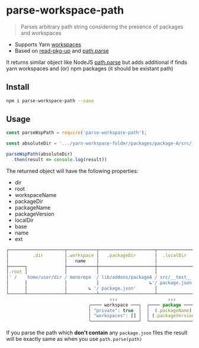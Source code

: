 # parse-workspace-path
> Parses arbitrary path string considering the presence of packages and workspaces

- Supports Yarn [workspaces](https://yarnpkg.com/en/docs/workspaces)
- Based on [read-pkg-up](https://www.npmjs.com/package/read-pkg-up) and [path.parse](https://nodejs.org/dist/latest-v9.x/docs/api/path.html#path_path_parse_path)

It returns similar object like NodeJS [path.parse](https://nodejs.org/dist/latest-v9.x/docs/api/path.html#path_path_parse_path) but adds additional if finds yarn workspaces and (or) npm packages (it should be existant path)

## Install

```sh
npm i parse-workspace-path --save
```

## Usage

```js
const parseWspPath = require('parse-workspace-path');

const absoluteDir = '.../yarn-workspace-folder/packages/package-A/src/...';

parseWspPath(absoluteDir)
  .then(result => console.log(result))

```
The returned object will have the following properties:

- dir <string>
- root <string>
- workspaceName <string>
- packageDir <string>
- packageName <string>
- packageVersion <string>
- localDir <string>
- base <string>
- name <string>
- ext <string>

```js
┌─────────────────────┬───────────┬─────────────────────┬──────────────┬────────────┐
│         .dir        │.workspace │   .packageDir       │  .localDir   │   .base    │
│                     │   name    │                     │              │            │
├──────┐              ├───────────┼─────────────────────┼──────────────┼──────┬─────┤
│.root │              │           │                     │              │.name │.ext │
│' /    home/user/dir / monorepo  / lib/addons/packageA / src/__test__ / file  .txt'│
│      │              │           │                   ↳'/ package.json'│      │     │
│      │              │        ↳ '/ package.json'       │              │      │     │
└──────┴──────────────┴───────────┴─────────────────────┴──────────────┴──────┴─────┘
                                       ⇧⇧⇧                   ⇧⇧⇧
                               ╭──── workspace ───╮  ╭──── package ─────╮
                               │ "private": true  │  │  (.packageName)  │
                               │ "workspaces": [] │  │ (.packageVersion)│
                               ╰──────────────────╯  ╰──────────────────╯
```

If you parse the path which **don't contain** any `package.json` files the result will be exactly same as when you use `path.parse(path)`

